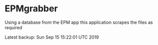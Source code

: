 # EPMgrabber
Using a database from the EPM app this application scrapes the files as required


Latest backup: Sun Sep 15 15:22:01 UTC 2019
